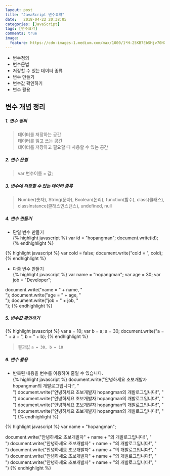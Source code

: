 ```yaml
---
layout: post
title: "JavaScript 변수요약"
date:   2018-04-22 20:38:05
categories: [JavaScript]
tags: [변수요약]
comments: true
image:
  feature: https://cdn-images-1.medium.com/max/1000/1*H-25KB7EbSHjv70HXrdl6w.png
---
```

* 변수정의  
* 변수문법  
* 저장할 수 있는 데이터 종류  
* 변수 만들기  
* 변수값 확인하기  
* 변수 활용  
<!--more-->  
  
## 변수 개념 정리  
  
##### 1. 변수 정의  
  
> 데이터를 저장하는 공간  
> 데이터를 읽고 쓰는 공간  
> 데이터를 저장하고 필요할 때 사용할 수 있는 공간  
  
##### 2. 변수 문법  
> var 변수이름 = 값;  
  
##### 3. 변수에 저장할 수 있는 데이터 종류  
> Number(숫자), String(문자), Boolean(논리), function(함수), class(클래스), classInstance(클래스인스턴스), undefined, null  
  
##### 4. 변수 만들기  
  
* 단일 변수 만들기  
{% highlight javascript %}
var id = "hopangman";
document.write(id);
{% endhighlight %}

{% highlight javascript %}
var cold = false;
document.write("cold = ", cold);
{% endhighlight %}
  
* 다중 변수 만들기  
{% highlight javascript %}
var name = "hopangman";
var age = 30;
var job = "Developer";

document.write("name = " + name, "<br>");
document.write("age = " + age, "<br>");
document.write("job = " + job, "<br>");
{% endhighlight %}
  
##### 5. 변수값 확인하기  
{% highlight javascript %}
var a = 10;
var b = a;
a = 30;
document.write("a = " + a + ", b = " + b);
{% endhighlight %}
> 결과값 `a = 30, b = 10`  
  
##### 6. 변수 활용  
  
* 반복된 내용을 변수를 이용하여 줄일 수 있습니다.  
{% highlight javascript %}
document.write("안녕하세요 초보개발자 hopangman의 개발로그입니다!", "<br>")
document.write("안녕하세요 초보개발자 hopangman의 개발로그입니다!", "<br>")
document.write("안녕하세요 초보개발자 hopangman의 개발로그입니다!", "<br>")
document.write("안녕하세요 초보개발자 hopangman의 개발로그입니다!", "<br>")
document.write("안녕하세요 초보개발자 hopangman의 개발로그입니다!", "<br>")
{% endhighlight %}

{% highlight javascript %}
var name = "hopangman";

document.write("안녕하세요 초보개발자" + name + "의 개발로그입니다!", "<br>")
document.write("안녕하세요 초보개발자" + name + "의 개발로그입니다!", "<br>")
document.write("안녕하세요 초보개발자" + name + "의 개발로그입니다!", "<br>")
document.write("안녕하세요 초보개발자" + name + "의 개발로그입니다!", "<br>")
document.write("안녕하세요 초보개발자" + name + "의 개발로그입니다!", "<br>")
{% endhighlight %}
